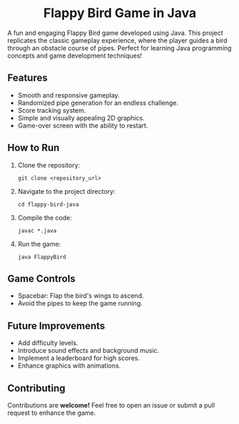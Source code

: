 <h1 align="center">Flappy Bird Game in Java</h1>
A fun and engaging Flappy Bird game developed using Java. This project replicates the classic gameplay experience, where the player guides a bird through an obstacle course of pipes. Perfect for learning Java programming concepts and game development techniques!

## Features

 - Smooth and responsive gameplay.
 - Randomized pipe generation for an endless challenge.
 - Score tracking system.
 - Simple and visually appealing 2D graphics.
 - Game-over screen with the ability to restart.

## How to Run

1. Clone the repository:
   
       git clone <repository_url>

2. Navigate to the project directory:

       cd flappy-bird-java

3. Compile the code:

       javac *.java

4. Run the game:

       java FlappyBird

## Game Controls

 - Spacebar: Flap the bird's wings to ascend.
 - Avoid the pipes to keep the game running.

## Future Improvements

 - Add difficulty levels.
 - Introduce sound effects and background music.
 - Implement a leaderboard for high scores.
 - Enhance graphics with animations.

 ## Contributing
Contributions are **welcome!** Feel free to open an issue or submit a pull request to enhance the game.
